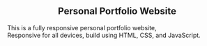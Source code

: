 
  <h2 align="center">Personal Portfolio Website</h2>

  This is a fully responsive personal portfolio website, <br />Responsive for all devices, build using HTML, CSS, and JavaScript.
